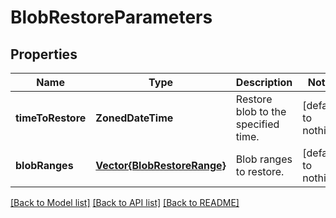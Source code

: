# BlobRestoreParameters


## Properties
Name | Type | Description | Notes
------------ | ------------- | ------------- | -------------
**timeToRestore** | **ZonedDateTime** | Restore blob to the specified time. | [default to nothing]
**blobRanges** | [**Vector{BlobRestoreRange}**](BlobRestoreRange.md) | Blob ranges to restore. | [default to nothing]


[[Back to Model list]](../README.md#models) [[Back to API list]](../README.md#api-endpoints) [[Back to README]](../README.md)


